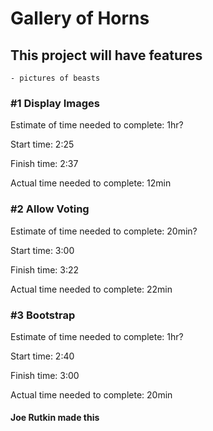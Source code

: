 # Gallery of Horns

## This project will have features
    - pictures of beasts

### #1 Display Images

Estimate of time needed to complete: 1hr?

Start time: 2:25

Finish time: 2:37

Actual time needed to complete: 12min

### #2 Allow Voting

Estimate of time needed to complete: 20min?

Start time: 3:00

Finish time: 3:22

Actual time needed to complete: 22min

### #3 Bootstrap

Estimate of time needed to complete: 1hr?

Start time: 2:40

Finish time: 3:00

Actual time needed to complete: 20min

#### Joe Rutkin made this